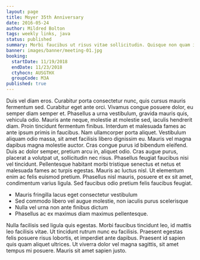 ```yaml
---
layout: page
title: Moyer 35th Anniversary
date: 2016-05-24
author: Mildred Bolton
tags: weekly links, java
status: published
summary: Morbi faucibus ut risus vitae sollicitudin. Quisque non quam in.
banner: images/banner/meeting-01.jpg
booking:
  startDate: 11/19/2018
  endDate: 11/23/2018
  ctyhocn: AUSGTHX
  groupCode: M3A
published: true
---
```

Duis vel diam eros. Curabitur porta consectetur nunc, quis cursus mauris fermentum sed. Curabitur eget ante orci. Vivamus congue posuere dolor, eu semper diam semper et. Phasellus a urna vestibulum, gravida mauris quis, vehicula odio. Mauris ante neque, molestie at molestie sed, iaculis hendrerit diam. Proin tincidunt fermentum finibus. Interdum et malesuada fames ac ante ipsum primis in faucibus. Nam ullamcorper porta aliquet. Vestibulum aliquam odio massa, sit amet facilisis libero dignissim eu. Mauris vel magna dapibus magna molestie auctor. Cras congue purus id bibendum eleifend. Duis ac dolor semper, pretium arcu in, aliquet odio.
Cras augue purus, placerat a volutpat ut, sollicitudin nec risus. Phasellus feugiat faucibus nisi vel tincidunt. Pellentesque habitant morbi tristique senectus et netus et malesuada fames ac turpis egestas. Mauris ac luctus nisl. Ut elementum enim ac felis euismod pretium. Phasellus nisl mauris, posuere et ex sit amet, condimentum varius ligula. Sed faucibus odio pretium felis faucibus feugiat.

* Mauris fringilla lacus eget consectetur vestibulum
* Sed commodo libero vel augue molestie, non iaculis purus scelerisque
* Nulla vel urna non ante finibus dictum
* Phasellus ac ex maximus diam maximus pellentesque.

Nulla facilisis sed ligula quis egestas. Morbi faucibus tincidunt leo, id mattis leo facilisis vitae. Ut tincidunt rutrum nunc eu facilisis. Praesent egestas felis posuere risus lobortis, et imperdiet ante dapibus. Praesent id sapien quis quam aliquet ultrices. Ut viverra dolor vel magna sagittis, sit amet tempus mi posuere. Mauris sit amet sapien justo.
